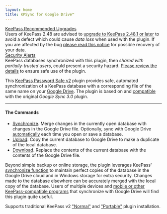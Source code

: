 ```yaml
---
layout: home
title: KPSync for Google Drive™
---
```


<div class="alert alert-warning text-dark" role="alert">
    <div>
        <a href="/notices/kp2-48-save"> KeePass Recommended Upgrades</a>
    </div>
    Users of KeePass 2.48 are advised to <a href="https://keepass.info/download.html">upgrade to KeePass 2.48.1 or later</a> to avoid a defect which could cause <em>data loss</em> when used with the plugin. If you are affected by the bug <a href="/notices/kp2-48-save">please read this notice</a> for possible recovery of your data.
</div>

<div class="alert alert-warning text-dark" role="alert">
    <div>
        <a href="/notices/sharedsec">Security Alerts</a>
    </div>
    KeePass databases synchronized with this plugin, then
    <em>shared with partially-trusted users</em>, could present a security hazard.
    <a href="/notices/sharedsec">Please review the details</a> to
    ensure safe use of the plugin.
</div>

This [KeePass Password Safe v2](https://keepass.info) plugin provides safe,
automated synchronization of a KeePass database with a
corresponding file of the same name on your [Google Drive](https://drive.google.com). 
The plugin is based on and [compatible](../install/require#compatibility-with-google-sync-plugin)
with the original *Google Sync 3.0* plugin.

---

#### The Commands

* [Synchronize](usage/sync).  Merge changes in the currently open database with 
changes in the Google Drive file.  Optionally, sync
with Google Drive [automatically](usage/autosync) each time you open or save a database.
* [Upload](usage/upload).  Copy the current database to Google Drive to make a duplicate
of the local database.
* [Download](usage/dnload). Replace the contents of the current database with the contents
of the Google Drive file.

Beyond simple backup or online storage, the plugin leverages KeePass'
[synchronize function](https://keepass.info/help/v2/sync.html) to maintain
perfect copies of the database in the Google Drive cloud and in Windows storage for
extra security. Changes made to the database elsewhere can be accurately
merged with the local copy of the database. Users of multiple devices and
[mobile or other KeePass-compatible programs](https://keepass.info/download.html)
that synchronize with Google Drive will find this plugin quite useful.

Supports traditional KeePass v2 ["Normal"](../install/normal) and 
["Portable"](../install/portable) plugin installation.